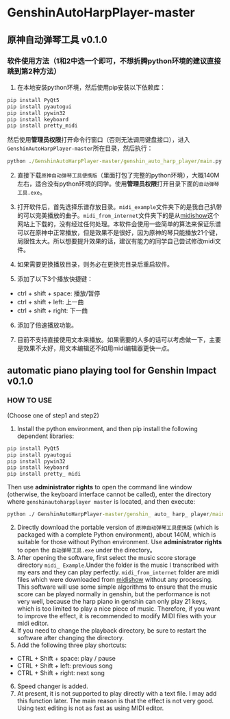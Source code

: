 # GenshinAutoHarpPlayer-master
## 原神自动弹琴工具 v0.1.0

### 软件使用方法（1和2中选一个即可，不想折腾python环境的建议直接跳到第2种方法）
1. 在本地安装python环境，然后使用pip安装以下依赖库：
```cmd
pip install PyQt5
pip install pyautogui
pip install pywin32
pip install keyboard
pip install pretty_midi
```
然后使用**管理员权限**打开命令行窗口（否则无法调用键盘接口），进入`GenshinAutoHarpPlayer-master`所在目录，然后执行：
```cmd
python ./GenshinAutoHarpPlayer-master/genshin_auto_harp_player/main.py
```


2. 直接下载`原神自动弹琴工具便携版`（里面打包了完整的python环境），大概140M左右，适合没有python环境的同学。使用**管理员权限**打开目录下面的`自动弹琴工具.exe`。

3. 打开软件后，首先选择乐谱存放目录。`midi_example`文件夹下的是我自己扒带的可以完美播放的曲子。`midi_from_internet`文件夹下的是从[midishow](https://www.midishow.com/)这个网站上下载的，没有经过任何处理。本软件会使用一些简单的算法来保证乐谱可以在原神中正常播放，但是效果不是很好，因为原神的琴只能播放21个键，局限性太大。所以想要提升效果的话，建议有能力的同学自己尝试修改midi文件。

4. 如果需要更换播放目录，则务必在更换完目录后重启软件。

5. 添加了以下3个播放快捷键：
* ctrl + shift + space: 播放/暂停
* ctrl + shift + left: 上一曲
* ctrl + shift + right: 下一曲

6. 添加了倍速播放功能。

7. 目前不支持直接使用文本来播放。如果需要的人多的话可以考虑做一下，主要是效果不太好，用文本编辑还不如用midi编辑器更快一点。


## automatic piano playing tool for Genshin Impact v0.1.0
### HOW TO USE 
(Choose one of step1 and step2)
1. Install the python environment, and then pip install the following dependent libraries:
```cmd
pip install PyQt5
pip install pyautogui
pip install pywin32
pip install keyboard
pip install pretty_ midi
```
Then use **administrator rights** to open the command line window (otherwise, the keyboard interface cannot be called), enter the directory where `genshinautoharpplayer master` is located, and then execute:
```cmd
python ./ GenshinAutoHarpPlayer-master/genshin_ auto_ harp_ player/main. py
```
2. Directly download the portable version of `原神自动弹琴工具便携版` (which is packaged with a complete Python environment), about 140M, which is suitable for those without Python environment. Use **administrator rights** to open the `自动弹琴工具.exe` under the directory。
3. After opening the software, first select the music score storage directory `midi_ Example`.Under the folder is the music I transcribed with my ears and they can play perfectly. `midi_from_internet` folder are midi files which were downloaded from [midishow](https://www.midishow.com/) without any processing. This software will use some simple algorithms to ensure that the music score can be played normally in genshin, but the performance is not very well, because the harp piano in genshin can only play 21 keys, which is too limited to play a nice piece of music. Therefore, if you want to improve the effect, it is recommended to modify MIDI files with your midi editor.
4. If you need to change the playback directory, be sure to restart the software after changing the directory.
5. Add the following three play shortcuts:
* CTRL + Shift + space: play / pause
* CTRL + Shift + left: previous song
* CTRL + Shift + right: next song
6. Speed changer is added.
7. At present, it is not supported to play directly with a text file. I may add this function later. The main reason is that the effect is not very good. Using text editing is not as fast as using MIDI editor.



